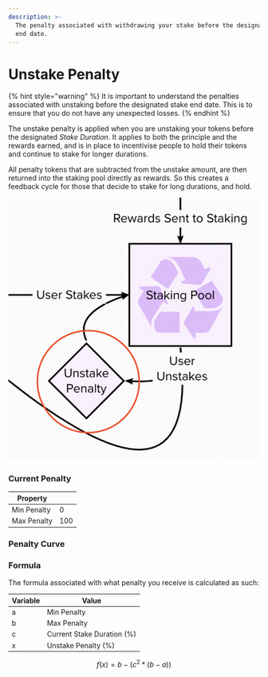 ```yaml
---
description: >-
  The penalty associated with withdrawing your stake before the designated stake
  end date.
---
```


# Unstake Penalty

{% hint style="warning" %}
It is important to understand the penalties associated with unstaking before the designated stake end date. This is to ensure that you do not have any unexpected losses.
{% endhint %}

The unstake penalty is applied when you are unstaking your tokens before the designated _Stake Duration_. It applies to both the principle and the rewards earned, and is in place to incentivise people to hold their tokens and continue to stake for longer durations.&#x20;

All penalty tokens that are subtracted from the unstake amount, are then returned into the staking pool directly as rewards. So this creates a feedback cycle for those that decide to stake for long durations, and hold.&#x20;

<img src="../../.gitbook/assets/image.png" alt="" data-size="original">



### Current Penalty

| Property    |     |
| ----------- | --- |
| Min Penalty | 0   |
| Max Penalty | 100 |

### Penalty Curve

### Formula

The formula associated with what penalty you receive is calculated as such:

| Variable | Value                      |
| -------- | -------------------------- |
| a        | Min Penalty                |
| b        | Max Penalty                |
| c        | Current Stake Duration (%) |
| x        | Unstake Penalty (%)        |

$$
f(x) = b - (c^2 * (b - a))
$$


